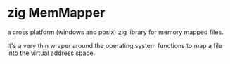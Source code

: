 # zig MemMapper

a cross platform (windows and posix) zig library for memory mapped files.

It's a very thin wraper around the operating system functions to map a file into the virtual address space.
